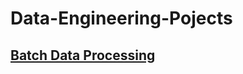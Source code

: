 # Data-Engineering-Pojects

## [Batch Data Processing](https://github.com/Mregojos/Batch-Data-Processing)
